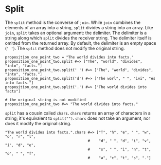 # Split

The `split` method is the converse of `join`. While `join` combines the elements of an array into a string, `split` divides a string into an array. Like `join`, `split` takes an optional argument: the delimiter. The delimiter is a string along which `split` divides the receiver string. The delimiter itself is omitted from the returned array. By default, the delimiter is an empty space (`' '`). The `split` method does not modify the original string.

    proposition_one_point_two = "The world divides into facts."
    proposition_one_point_two.split #=> ["The", "world", "divides", "into", "facts."]
    proposition_one_point_two.split(' ') #=> ["The", "world", "divides", "into", "facts."]
    proposition_one_point_two.split('d') #=> ["The worl", " ", "ivi", "es into facts."]
    proposition_one_point_two.split('.') #=> ["The world divides into facts"]

    # the original string is not modified
    proposition_one_point_two #=> "The world divides into facts."

`split` has a cousin called `chars`. `chars` returns an array of characters in a string; it's equivalent to `split("")`. `chars` does not take an argument, nor does it modify the original string.

    "The world divides into facts.".chars #=> ["T", "h", "e", " ", "w", "o", "r", "l",
                                          #    "d", " ", "d", "i", "v", "i", "d", "e",
                                          #    "s", " ", "i", "n", "t", "o", " ", "f",
                                          #    "a", "c", "t", "s", "."]


